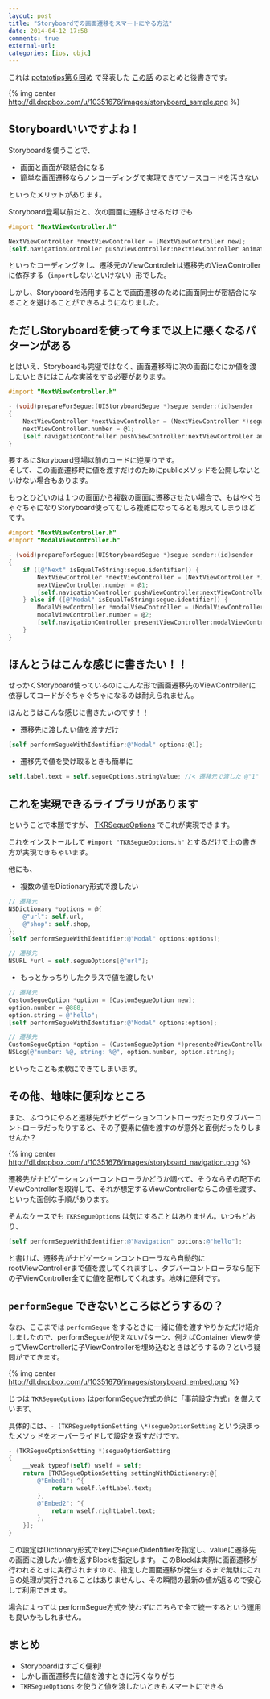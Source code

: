 ```yaml
---
layout: post
title: "Storyboardでの画面遷移をスマートにやる方法"
date: 2014-04-12 17:58
comments: true
external-url: 
categories: [ios, objc]
---
```


これは [potatotips第６回め](http://connpass.com/event/5803/) で発表した [この話](https://speakerdeck.com/tokorom/e-storyboardshi-tuterufalsenisonnahua-mian-qian-yi-falsesikatasiterufalsedesuka) のまとめと後書きです。

{% img center http://dl.dropbox.com/u/10351676/images/storyboard_sample.png %}

## Storyboardいいですよね！

Storyboardを使うことで、

- 画面と画面が疎結合になる
- 簡単な画面遷移ならノンコーディングで実現できてソースコードを汚さない

といったメリットがあります。

Storyboard登場以前だと、次の画面に遷移させるだけでも

```objective-c
#import "NextViewController.h"

NextViewController *nextViewController = [NextViewController new];
[self.navigationController pushViewController:nextViewController animated:YES];
```

といったコーディングをし、遷移元のViewControlelrは遷移先のViewControllerに依存する（`import`しないといけない）形でした。

しかし、Storyboardを活用することで画面遷移のために画面同士が密結合になることを避けることができるようになりました。

## ただしStoryboardを使って今まで以上に悪くなるパターンがある

とはいえ、Storyboardも完璧ではなく、画面遷移時に次の画面になにか値を渡したいときにはこんな実装をする必要があります。

<!-- more -->

```objective-c
#import "NextViewController.h"

- (void)prepareForSegue:(UIStoryboardSegue *)segue sender:(id)sender
{
    NextViewController *nextViewController = (NextViewController *)segue.destinationViewController;
    nextViewController.number = @1;
    [self.navigationController pushViewController:nextViewController animated:YES];
}
```

要するにStoryboard登場以前のコードに逆戻りです。  
そして、この画面遷移時に値を渡すだけのためにpublicメソッドを公開しないといけない場合もあります。

もっとひどいのは１つの画面から複数の画面に遷移させたい場合で、もはやぐちゃぐちゃになりStoryboard使ってむしろ複雑になってるとも思えてしまうほどです。

```objective-c
#import "NextViewController.h"
#import "ModalViewController.h"

- (void)prepareForSegue:(UIStoryboardSegue *)segue sender:(id)sender
{
    if ([@"Next" isEqualToString:segue.identifier]) {
        NextViewController *nextViewController = (NextViewController *)segue.destinationViewController;
        nextViewController.number = @1;
        [self.navigationController pushViewController:nextViewController animated:YES];
    } else if ([@"Modal" isEqualToString:segue.identifier]) {
        ModalViewController *modalViewController = (ModalViewController *)segue.destinationViewController;
        modalViewController.number = @2;
        [self.navigationController presentViewController:modalViewController animated:YES completion:nil];
    }
}
```

## ほんとうはこんな感じに書きたい！！

せっかくStoryboard使っているのにこんな形で画面遷移先のViewControllerに依存してコードがぐちゃぐちゃになるのは耐えられません。

ほんとうはこんな感じに書きたいのです！！

-  遷移先に渡したい値を渡すだけ

```objective-c
[self performSegueWithIdentifier:@"Modal" options:@1];
```

-  遷移先で値を受け取るときも簡単に

```objective-c
self.label.text = self.segueOptions.stringValue; //< 遷移元で渡した @"1" が取得できる
```

## これを実現できるライブラリがあります

ということで本題ですが、 [TKRSegueOptions](https://github.com/tokorom/TKRSegueOptions) でこれが実現できます。

これをインストールして `#import "TKRSegueOptions.h"` とするだけで上の書き方が実現できちゃいます。

他にも、

- 複数の値をDictionary形式で渡したい

```objective-c
// 遷移元
NSDictionary *options = @{
    @"url": self.url,
    @"shop": self.shop,
};
[self performSegueWithIdentifier:@"Modal" options:options];

// 遷移先
NSURL *url = self.segueOptions[@"url"];
```

- もっとかっちりしたクラスで値を渡したい

```objective-c
// 遷移元
CustomSegueOption *option = [CustomSegueOption new];
option.number = @888;
option.string = @"hello";
[self performSegueWithIdentifier:@"Modal" options:option];

// 遷移先
CustomSegueOption *option = (CustomSegueOption *)presentedViewController.segueOptions;
NSLog(@"number: %@, string: %@", option.number, option.string);
```

といったことも柔軟にできてしまいます。

## その他、地味に便利なところ

また、ふつうにやると遷移先がナビゲーションコントローラだったりタブバーコントローラだったりすると、その子要素に値を渡すのが意外と面倒だったりしませんか？

{% img center http://dl.dropbox.com/u/10351676/images/storyboard_navigation.png %}

遷移先がナビゲーションバーコントローラかどうか調べて、そうならその配下のViewControllerを取得して、それが想定するViewControllerならこの値を渡す、といった面倒な手順があります。

そんなケースでも `TKRSegueOptions` は気にすることはありません。いつもどおり、

```objective-c
[self performSegueWithIdentifier:@"Navigation" options:@"hello"];
```

と書けば、遷移先がナビゲーションコントローラなら自動的にrootViewControllerまで値を渡してくれますし、タブバーコントローラなら配下の子ViewController全てに値を配布してくれます。地味に便利です。

## `performSegue` できないところはどうするの？

なお、ここまでは `performSegue` をするときに一緒に値を渡すやりかただけ紹介しましたので、performSegueが使えないパターン、例えばContainer Viewを使ってViewControllerに子ViewControllerを埋め込むときはどうするの？という疑問がでてきます。

{% img center http://dl.dropbox.com/u/10351676/images/storyboard_embed.png %}

じつは `TKRSegueOptions` はperformSegue方式の他に「事前設定方式」を備えています。

具体的には、`- (TKRSegueOptionSetting \*)segueOptionSetting` という決まったメソッドをオーバーライドして設定を返すだけです。

```objective-c
- (TKRSegueOptionSetting *)segueOptionSetting
{
    __weak typeof(self) wself = self;
    return [TKRSegueOptionSetting settingWithDictionary:@{
        @"Embed1": ^{
            return wself.leftLabel.text;
        },
        @"Embed2": ^{
            return wself.rightLabel.text;
        },
    }];
}
```

この設定はDictionary形式でkeyにSegueのidentifierを指定し、valueに遷移先の画面に渡したい値を返すBlockを指定します。
このBlockは実際に画面遷移が行われるときに実行されますので、指定した画面遷移が発生するまで無駄にこれらの処理が実行されることはありませんし、その瞬間の最新の値が返るので安心して利用できます。

場合によっては performSegue方式を使わずにこちらで全て統一するという運用も良いかもしれません。

## まとめ

- Storyboardはすごく便利!
- しかし画面遷移先に値を渡すときに汚くなりがち
- `TKRSegueOptions` を使うと値を渡したいときもスマートにできる
